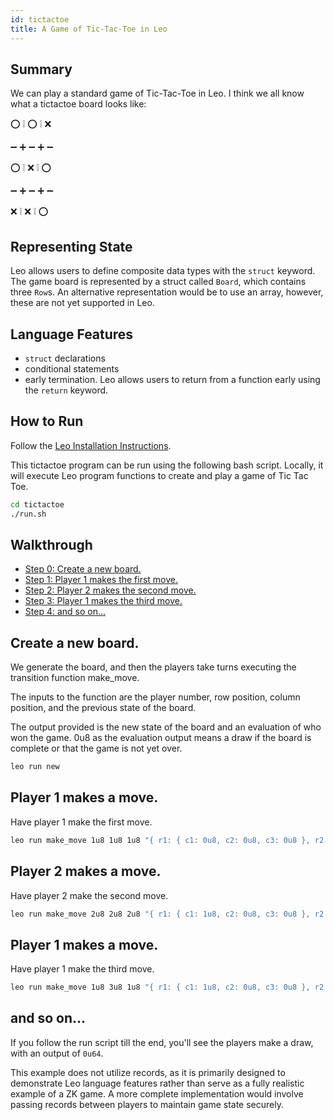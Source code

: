 ```yaml
---
id: tictactoe
title: A Game of Tic-Tac-Toe in Leo
---
```


## Summary

We can play a standard game of Tic-Tac-Toe in Leo. I think we all know what a tictactoe board looks like:

⭕ ❕ ⭕ ❕ ❌

➖ ➕ ➖ ➕ ➖

⭕ ❕ ⁣❌ ❕ ⭕

➖ ➕ ➖ ➕ ➖

❌ ❕ ❌ ❕ ⭕

## Representing State
Leo allows users to define composite data types with the `struct` keyword. 
The game board is represented by a struct called `Board`, which contains three `Row`s. An alternative representation would be to use an array, however, these are not yet supported in Leo.

## Language Features
- `struct` declarations
- conditional statements
- early termination. Leo allows users to return from a function early using the `return` keyword.

## How to Run

Follow the [Leo Installation Instructions](https://developer.aleo.org/leo/installation).

This tictactoe program can be run using the following bash script. Locally, it will execute Leo program functions to create and play a game of Tic Tac Toe.

```bash
cd tictactoe
./run.sh
```

## Walkthrough

* [Step 0: Create a new board.](#step0)
* [Step 1: Player 1 makes the first move.](#step1)
* [Step 2: Player 2 makes the second move.](#step2)
* [Step 3: Player 1 makes the third move.](#step3)
* [Step 4: and so on...](#step4)

## <a id="step0"></a> Create a new board.

We generate the board, and then the players take turns executing the transition function make_move.

The inputs to the function are the player number, row position, column position, and the previous state of the board.

The output provided is the new state of the board and an evaluation of who won the game. 0u8 as the evaluation output means a draw if the board is complete or that the game is not yet over.

```bash
leo run new
```
## <a id="step1"></a> Player 1 makes a move.

Have player 1 make the first move.

```bash
leo run make_move 1u8 1u8 1u8 "{ r1: { c1: 0u8, c2: 0u8, c3: 0u8 }, r2: { c1: 0u8, c2: 0u8, c3: 0u8 }, r3: { c1: 0u8, c2: 0u8, c3: 0u8 } }"
```

## <a id="step2"></a> Player 2 makes a move.

Have player 2 make the second move.

```bash
leo run make_move 2u8 2u8 2u8 "{ r1: { c1: 1u8, c2: 0u8, c3: 0u8 }, r2: { c1: 0u8, c2: 0u8, c3: 0u8 }, r3: { c1: 0u8, c2: 0u8, c3: 0u8 } }"
```

## <a id="step3"></a> Player 1 makes a move.

Have player 1 make the third move.

```bash
leo run make_move 1u8 3u8 1u8 "{ r1: { c1: 1u8, c2: 0u8, c3: 0u8 }, r2: { c1: 0u8, c2: 2u8, c3: 0u8 }, r3: { c1: 0u8, c2: 0u8, c3: 0u8 } }"
```

## <a id="step4"></a> and so on...

If you follow the run script till the end, you'll see the players make a draw, with an output of `0u64`.

This example does not utilize records, as it is primarily designed to demonstrate Leo language features rather than serve as a fully realistic example of a ZK game. A more complete implementation would involve passing records between players to maintain game state securely.
